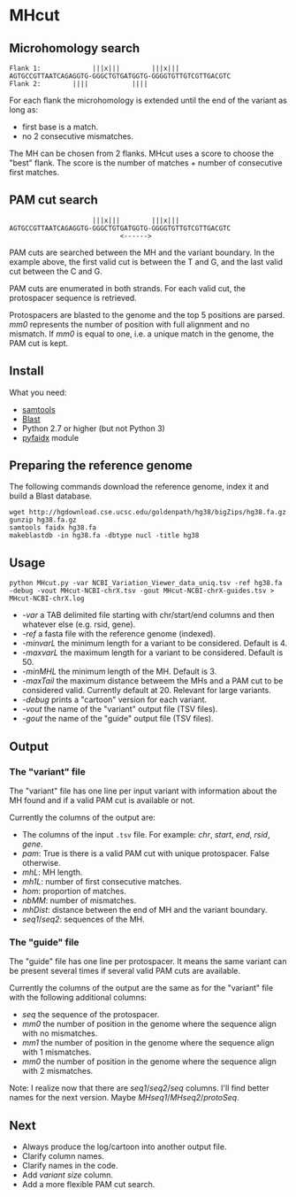 # MHcut


## Microhomology search

    Flank 1:             |||x|||        |||x|||
	AGTGCCGTTAATCAGAGGTG-GGGCTGTGATGGTG-GGGGTGTTGTCGTTGACGTC
	Flank 2:        ||||           ||||

For each flank the microhomology is extended until the end of the variant as long as:

- first base is a match.
- no 2 consecutive mismatches.

The MH can be chosen from 2 flanks. MHcut uses a score to choose the "best" flank. The score is the number of matches + number of consecutive first matches.

## PAM cut search

                         |||x|||        |||x|||
	AGTGCCGTTAATCAGAGGTG-GGGCTGTGATGGTG-GGGGTGTTGTCGTTGACGTC
	                            <------>

PAM cuts are searched between the MH and the variant boundary. In the example above, the first valid cut is between the T and G, and the last valid cut between the C and G.

PAM cuts are enumerated in both strands. For each valid cut, the protospacer sequence is retrieved.

Protospacers are blasted to the genome and the top 5 positions are parsed. *mm0* represents the number of position with full alignment and no mismatch. If *mm0* is equal to one, i.e. a unique match in the genome, the PAM cut is kept.

## Install

What you need:

- [samtools](http://samtools.sourceforge.net/)
- [Blast](ftp://ftp.ncbi.nlm.nih.gov/blast/executables/LATEST/)
- Python 2.7 or higher (but not Python 3)
- [pyfaidx](https://pypi.python.org/pypi/pyfaidx) module

## Preparing the reference genome

The following commands download the reference genome, index it and build a Blast database.

```shell
wget http://hgdownload.cse.ucsc.edu/goldenpath/hg38/bigZips/hg38.fa.gz
gunzip hg38.fa.gz
samtools faidx hg38.fa
makeblastdb -in hg38.fa -dbtype nucl -title hg38
```

## Usage

	python MHcut.py -var NCBI_Variation_Viewer_data_uniq.tsv -ref hg38.fa -debug -vout MHcut-NCBI-chrX.tsv -gout MHcut-NCBI-chrX-guides.tsv > MHcut-NCBI-chrX.log

- *-var* a TAB delimited file starting with chr/start/end columns and then whatever else (e.g. rsid, gene).
- *-ref* a fasta file with the reference genome (indexed).
- *-minvarL* the minimum length for a variant to be considered. Default is 4.
- *-maxvarL* the maximum length for a variant to be considered. Default is 50.
- *-minMHL* the minimum length of the MH. Default is 3.
- *-maxTail* the maximum distance betweem the MHs and a PAM cut to be considered valid. Currently default at 20. Relevant for large variants.
- *-debug* prints a "cartoon" version for each variant.
- *-vout* the name of the "variant" output file (TSV files).
- *-gout* the name of the "guide" output file (TSV files).

## Output

### The "variant" file

The "variant" file has one line per input variant with information about the MH found and if a valid PAM cut is available or not.

Currently the columns of the output are:

- The columns of the input `.tsv` file. For example: *chr*, *start*, *end*, *rsid*, *gene*.
- *pam*: True is there is a valid PAM cut with unique protospacer. False otherwise.
- *mhL*: MH length.
- *mh1L*: number of first consecutive matches.
- *hom*: proportion of matches.
- *nbMM*: number of mismatches.
- *mhDist*: distance between the end of MH and the variant boundary.
- *seq1*/*seq2*: sequences of the MH.

### The "guide" file

The "guide" file has one line per protospacer. It means the same variant can be present several times if several valid PAM cuts are available.

Currently the columns of the output are the same as for the "variant" file with the following additional columns:

- *seq* the sequence of the protospacer.
- *mm0* the number of position in the genome where the sequence align with no mismatches.
- *mm1* the number of position in the genome where the sequence align with 1 mismatches.
- *mm0* the number of position in the genome where the sequence align with 2 mismatches.


Note: I realize now that there are *seq1*/*seq2*/*seq* columns. I'll find better names for the next version. Maybe *MHseq1*/*MHseq2*/*protoSeq*.


## Next

- Always produce the log/cartoon into another output file.
- Clarify column names.
- Clarify names in the code.
- Add *variant size* column.
- Add a more flexible PAM cut search.
